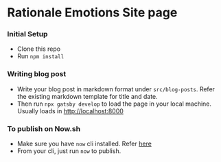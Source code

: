 # Rationale Emotions Site page

### Initial Setup

- Clone this repo
- Run `npm install`

### Writing blog post

- Write your blog post in markdown format under `src/blog-posts`. Refer the existing markdown template for title and date.
- Then run `npx gatsby develop` to load the page in your local machine. Usually loads in [http://localhost:8000](http://localhost:8000)

### To publish on Now.sh

- Make sure you have `now` cli installed. Refer [here](https://zeit.co/now)
- From your cli, just run `now` to publish.
